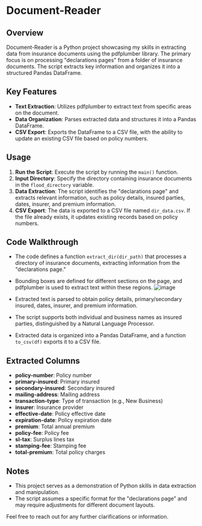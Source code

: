 # Document-Reader

## Overview
Document-Reader is a Python project showcasing my skills in extracting data from insurance documents using the pdfplumber library. The primary focus is on processing "declarations pages" from a folder of insurance documents. The script extracts key information and organizes it into a structured Pandas DataFrame.

## Key Features
- **Text Extraction**: Utilizes pdfplumber to extract text from specific areas on the document.
- **Data Organization**: Parses extracted data and structures it into a Pandas DataFrame.
- **CSV Export**: Exports the DataFrame to a CSV file, with the ability to update an existing CSV file based on policy numbers.

## Usage
1. **Run the Script**: Execute the script by running the `main()` function.
2. **Input Directory**: Specify the directory containing insurance documents in the `flood_directory` variable.
3. **Data Extraction**: The script identifies the "declarations page" and extracts relevant information, such as policy details, insured parties, dates, insurer, and premium information.
4. **CSV Export**: The data is exported to a CSV file named `dir_data.csv`. If the file already exists, it updates existing records based on policy numbers.

## Code Walkthrough
- The code defines a function `extract_dir(dir_path)` that processes a directory of insurance documents, extracting information from the "declarations page."
- Bounding boxes are defined for different sections on the page, and pdfplumber is used to extract text within these regions.
  ![image](https://github.com/Dfria/Document-Reader/assets/90019629/4d6a83e3-956a-4131-842e-a8b0eecb8bf5)

- Extracted text is parsed to obtain policy details, primary/secondary insured, dates, insurer, and premium information.
- The script supports both individual and business names as insured parties, distinguished by a Natural Language Processor.
- Extracted data is organized into a Pandas DataFrame, and a function `to_csv(df)` exports it to a CSV file.

## Extracted Columns
- **policy-number**: Policy number
- **primary-insured**: Primary insured
- **secondary-insured**: Secondary insured
- **mailing-address**: Mailing address
- **transaction-type**: Type of transaction (e.g., New Business)
- **insurer**: Insurance provider
- **effective-date**: Policy effective date
- **expiration-date**: Policy expiration date
- **premium**: Total annual premium
- **policy-fee**: Policy fee
- **sl-tax**: Surplus lines tax
- **stamping-fee**: Stamping fee
- **total-premium**: Total policy charges

## Notes
- This project serves as a demonstration of Python skills in data extraction and manipulation.
- The script assumes a specific format for the "declarations page" and may require adjustments for different document layouts.

Feel free to reach out for any further clarifications or information.
